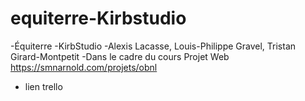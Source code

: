 # equiterre-Kirbstudio
-Équiterre
-KirbStudio
-Alexis Lacasse, Louis-Philippe Gravel, Tristan Girard-Montpetit
-Dans le cadre du cours Projet Web https://smnarnold.com/projets/obnl
- lien trello
